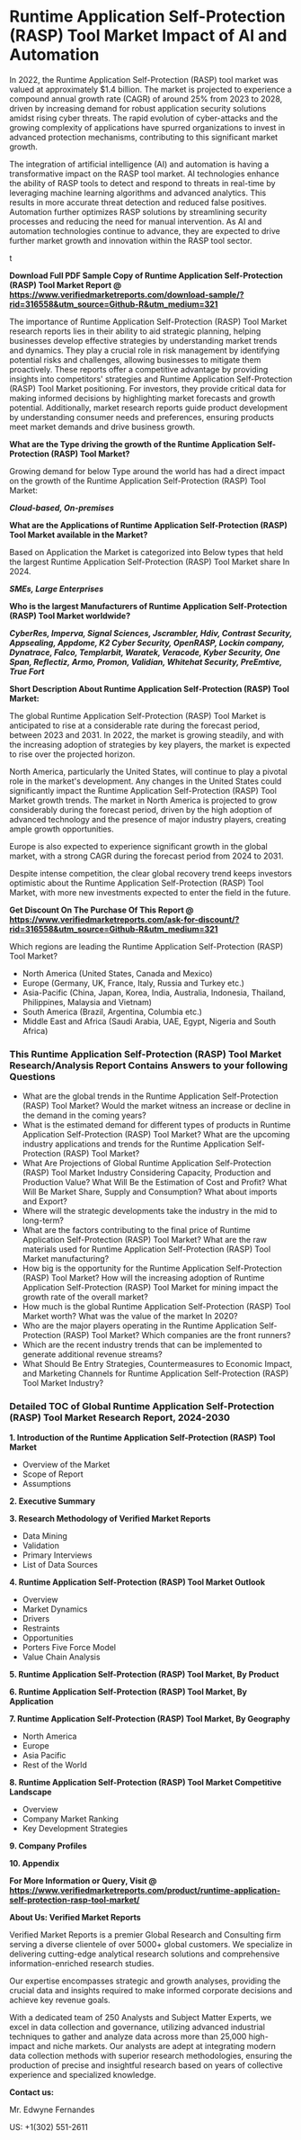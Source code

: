 <meta name="title" content="Global Runtime Application Self-Protection (RASP) Tool Market Impact of AI and Automation"><meta name="description" content="In 2022, the Runtime Application Self-Protection (RASP) tool market was valued at approximately $1.4 billion. The market is projected to experience a compound annual g"><meta name="title" content="Runtime Application Self-Protection (RASP) Tool Market Size, Share, Scope, Trends, Growth, Opportunities, Analysis, Forecast"><h1>Runtime Application Self-Protection (RASP) Tool Market Impact of AI and Automation</h1><p>In 2022, the Runtime Application Self-Protection (RASP) tool market was valued at approximately $1.4 billion. The market is projected to experience a compound annual growth rate (CAGR) of around 25% from 2023 to 2028, driven by increasing demand for robust application security solutions amidst rising cyber threats. The rapid evolution of cyber-attacks and the growing complexity of applications have spurred organizations to invest in advanced protection mechanisms, contributing to this significant market growth.</p><p>The integration of artificial intelligence (AI) and automation is having a transformative impact on the RASP tool market. AI technologies enhance the ability of RASP tools to detect and respond to threats in real-time by leveraging machine learning algorithms and advanced analytics. This results in more accurate threat detection and reduced false positives. Automation further optimizes RASP solutions by streamlining security processes and reducing the need for manual intervention. As AI and automation technologies continue to advance, they are expected to drive further market growth and innovation within the RASP tool sector.</p>t</p><p id="" class=""><strong>Download Full PDF Sample Copy of Runtime Application Self-Protection (RASP) Tool Market Report @ <a href="https://www.verifiedmarketreports.com/download-sample/?rid=316558&utm_source=Github-R&utm_medium=321" target="_blank">https://www.verifiedmarketreports.com/download-sample/?rid=316558&utm_source=Github-R&utm_medium=321</a></strong></p><p>The importance of&nbsp;Runtime Application Self-Protection (RASP) Tool Market research reports lies in their ability to aid strategic planning, helping businesses develop effective strategies by understanding market trends and dynamics. They play a crucial role in risk management by identifying potential risks and challenges, allowing businesses to mitigate them proactively. These reports offer a competitive advantage by providing insights into competitors' strategies and Runtime Application Self-Protection (RASP) Tool Market positioning. For investors, they provide critical data for making informed decisions by highlighting market forecasts and growth potential. Additionally, market research reports guide product development by understanding consumer needs and preferences, ensuring products meet market demands and drive business growth.</p><p><strong>What are the&nbsp;Type driving the growth of the Runtime Application Self-Protection (RASP) Tool Market?</strong></p><p id="" class="">Growing demand for below Type around the world has had a direct impact on the growth of the Runtime Application Self-Protection (RASP) Tool Market:</p><em><strong>Cloud-based, On-premises</strong></em></p><strong>What are the&nbsp;Applications&nbsp;of Runtime Application Self-Protection (RASP) Tool Market available in the Market?</strong></p><p id="" class="">Based on Application the Market is categorized into Below types that held the largest Runtime Application Self-Protection (RASP) Tool Market share In 2024.</p><em><strong>SMEs, Large Enterprises</strong></em></p><strong>Who is the largest Manufacturers of Runtime Application Self-Protection (RASP) Tool Market worldwide?</strong></p><p><em><strong>CyberRes, Imperva, Signal Sciences, Jscrambler, Hdiv, Contrast Security, Appsealing, Appdome, K2 Cyber Security, OpenRASP, Lockin company, Dynatrace, Falco, Templarbit, Waratek, Veracode, Kyber Security, One Span, Reflectiz, Armo, Promon, Validian, Whitehat Security, PreEmtive, True Fort</strong></em></p><p id="" class=""><strong>Short Description About Runtime Application Self-Protection (RASP) Tool Market:</strong></p><p>The global Runtime Application Self-Protection (RASP) Tool Market is anticipated to rise at a considerable rate during the forecast period, between 2023 and 2031. In 2022, the market is growing steadily, and with the increasing adoption of strategies by key players, the market is expected to rise over the projected horizon.</p><p>North America, particularly the United States, will continue to play a pivotal role in the market's development. Any changes in the United States could significantly impact the Runtime Application Self-Protection (RASP) Tool Market growth trends. The market in North America is projected to grow considerably during the forecast period, driven by the high adoption of advanced technology and the presence of major industry players, creating ample growth opportunities.</p><p>Europe is also expected to experience significant growth in the global market, with a strong CAGR during the forecast period from 2024 to 2031.</p><p>Despite intense competition, the clear global recovery trend keeps investors optimistic about the Runtime Application Self-Protection (RASP) Tool Market, with more new investments expected to enter the field in the future.</p><p id="" class=""><strong>Get Discount On The Purchase Of This Report @ <a href="https://www.verifiedmarketreports.com/ask-for-discount/?rid=316558&utm_source=Github-R&utm_medium=321" target="_blank">https://www.verifiedmarketreports.com/ask-for-discount/?rid=316558&utm_source=Github-R&utm_medium=321</a></strong></p>Which regions are leading the Runtime Application Self-Protection (RASP) Tool Market?</p><ul><li>North America (United States, Canada and Mexico)</li><li>Europe (Germany, UK, France, Italy, Russia and Turkey etc.)</li><li>Asia-Pacific (China, Japan, Korea, India, Australia, Indonesia, Thailand, Philippines, Malaysia and Vietnam)</li><li>South America (Brazil, Argentina, Columbia etc.)</li><li>Middle East and Africa (Saudi Arabia, UAE, Egypt, Nigeria and South Africa)</li></ul><h3 id="" class="">This Runtime Application Self-Protection (RASP) Tool Market Research/Analysis Report Contains Answers to your following Questions</h3><ul><li>What are the global trends in the Runtime Application Self-Protection (RASP) Tool Market? Would the market witness an increase or decline in the demand in the coming years?</li><li>What is the estimated demand for different types of products in Runtime Application Self-Protection (RASP) Tool Market? What are the upcoming industry applications and trends for the Runtime Application Self-Protection (RASP) Tool Market?</li><li>What Are Projections of Global Runtime Application Self-Protection (RASP) Tool Market Industry Considering Capacity, Production and Production Value? What Will Be the Estimation of Cost and Profit? What Will Be Market Share, Supply and Consumption? What about imports and Export?</li><li>Where will the strategic developments take the industry in the mid to long-term?</li><li>What are the factors contributing to the final price of Runtime Application Self-Protection (RASP) Tool Market? What are the raw materials used for Runtime Application Self-Protection (RASP) Tool Market manufacturing?</li><li>How big is the opportunity for the Runtime Application Self-Protection (RASP) Tool Market? How will the increasing adoption of Runtime Application Self-Protection (RASP) Tool Market for mining impact the growth rate of the overall market?</li><li>How much is the global Runtime Application Self-Protection (RASP) Tool Market worth? What was the value of the market In 2020?</li><li>Who are the major players operating in the Runtime Application Self-Protection (RASP) Tool Market? Which companies are the front runners?</li><li>Which are the recent industry trends that can be implemented to generate additional revenue streams?</li><li>What Should Be Entry Strategies, Countermeasures to Economic Impact, and Marketing Channels for Runtime Application Self-Protection (RASP) Tool Market Industry?</li></ul><h3 id="" class="">Detailed TOC of Global Runtime Application Self-Protection (RASP) Tool Market Research Report, 2024-2030</h3><p id="" class=""><strong>1. Introduction of the Runtime Application Self-Protection (RASP) Tool Market</strong></p><ul><li>Overview of the Market</li><li>Scope of Report</li><li>Assumptions</li></ul><p id="" class=""><strong>2. Executive Summary</strong></p><p id="" class=""><strong>3. Research Methodology of Verified Market Reports</strong></p><ul><li>Data Mining</li><li>Validation</li><li>Primary Interviews</li><li>List of Data Sources</li></ul><p id="" class=""><strong>4. Runtime Application Self-Protection (RASP) Tool Market Outlook</strong></p><ul><li>Overview</li><li>Market Dynamics</li><li>Drivers</li><li>Restraints</li><li>Opportunities</li><li>Porters Five Force Model</li><li>Value Chain Analysis</li></ul><p id="" class=""><strong>5. Runtime Application Self-Protection (RASP) Tool Market, By Product</strong></p><p id="" class=""><strong>6. Runtime Application Self-Protection (RASP) Tool Market, By Application</strong></p><p id="" class=""><strong>7. Runtime Application Self-Protection (RASP) Tool Market, By Geography</strong></p><ul><li>North America</li><li>Europe</li><li>Asia Pacific</li><li>Rest of the World</li></ul><p id="" class=""><strong>8. Runtime Application Self-Protection (RASP) Tool Market Competitive Landscape</strong></p><ul><li>Overview</li><li>Company Market Ranking</li><li>Key Development Strategies</li></ul><p id="" class=""><strong>9. Company Profiles</strong></p><p id="" class=""><strong>10. Appendix</strong></p><p id="" class=""><strong>For More Information or Query, Visit @ <a href="https://www.verifiedmarketreports.com/product/runtime-application-self-protection-rasp-tool-market/" target="_blank">https://www.verifiedmarketreports.com/product/runtime-application-self-protection-rasp-tool-market/</a></strong></p><p id="" class=""><strong>About Us: Verified Market Reports</strong></p><p id="" class="">Verified Market Reports is a premier Global Research and Consulting firm serving a diverse clientele of over 5000+ global customers. We specialize in delivering cutting-edge analytical research solutions and comprehensive information-enriched research studies.</p><p id="" class="">Our expertise encompasses strategic and growth analyses, providing the crucial data and insights required to make informed corporate decisions and achieve key revenue goals.</p><p id="" class="">With a dedicated team of 250 Analysts and Subject Matter Experts, we excel in data collection and governance, utilizing advanced industrial techniques to gather and analyze data across more than 25,000 high-impact and niche markets. Our analysts are adept at integrating modern data collection methods with superior research methodologies, ensuring the production of precise and insightful research based on years of collective experience and specialized knowledge.</p><p id="" class=""><strong>Contact us:</strong></p><p id="" class="">Mr. Edwyne Fernandes</p><p id="" class="">US: +1(302) 551-2611</p>